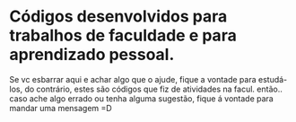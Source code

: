# Códigos desenvolvidos para trabalhos de faculdade e para aprendizado pessoal.

Se vc esbarrar aqui e achar algo que o ajude, fique a vontade para estudá-los, do contrário, estes são códigos que fiz de atividades na facul. 
então.. caso ache algo errado ou tenha alguma sugestão, fique á vontade para mandar uma mensagem =D

